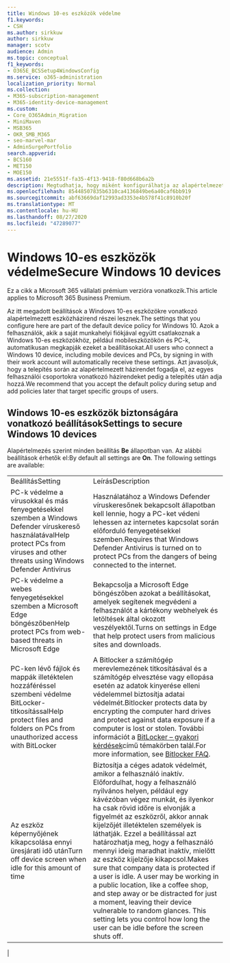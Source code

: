 ```yaml
---
title: Windows 10-es eszközök védelme
f1.keywords:
- CSH
ms.author: sirkkuw
author: sirkkuw
manager: scotv
audience: Admin
ms.topic: conceptual
f1_keywords:
- O365E_BCSSetup4WindowsConfig
ms.service: o365-administration
localization_priority: Normal
ms.collection:
- M365-subscription-management
- M365-identity-device-management
ms.custom:
- Core_O365Admin_Migration
- MiniMaven
- MSB365
- OKR_SMB_M365
- seo-marvel-mar
- AdminSurgePortfolio
search.appverid:
- BCS160
- MET150
- MOE150
ms.assetid: 21e5551f-fa35-4f13-9418-f80d668b6a2b
description: Megtudhatja, hogy miként konfigurálhatja az alapértelmezett eszköz-házirend beállításait, amelyet bármely Windows 10-es eszköz kap a munkahelyi vagy iskolai fiókjába való bejelentkezéskor.
ms.openlocfilehash: 85448507835b6310ca4136849be6a40caf6bb919
ms.sourcegitcommit: abf63669daf12993ad3353e4b578f41c8910b20f
ms.translationtype: MT
ms.contentlocale: hu-HU
ms.lasthandoff: 08/27/2020
ms.locfileid: "47289077"
---
```

# <a name="secure-windows-10-devices"></a><span data-ttu-id="b02af-103">Windows 10-es eszközök védelme</span><span class="sxs-lookup"><span data-stu-id="b02af-103">Secure Windows 10 devices</span></span>

<span data-ttu-id="b02af-104">Ez a cikk a Microsoft 365 vállalati prémium verzióra vonatkozik.</span><span class="sxs-lookup"><span data-stu-id="b02af-104">This article applies to Microsoft 365 Business Premium.</span></span>

<span data-ttu-id="b02af-105">Az itt megadott beállítások a Windows 10-es eszközökre vonatkozó alapértelmezett eszközházirend részei lesznek.</span><span class="sxs-lookup"><span data-stu-id="b02af-105">The settings that you configure here are part of the default device policy for Windows 10.</span></span> <span data-ttu-id="b02af-106">Azok a felhasználók, akik a saját munkahelyi fiókjával együtt csatlakoznak a Windows 10-es eszközökhöz, például mobileszközökön és PC-k, automatikusan megkapják ezeket a beállításokat.</span><span class="sxs-lookup"><span data-stu-id="b02af-106">All users who connect a Windows 10 device, including mobile devices and PCs, by signing in with their work account will automatically receive these settings.</span></span> <span data-ttu-id="b02af-107">Azt javasoljuk, hogy a telepítés során az alapértelmezett házirendet fogadja el, az egyes felhasználói csoportokra vonatkozó házirendeket pedig a telepítés után adja hozzá.</span><span class="sxs-lookup"><span data-stu-id="b02af-107">We recommend that you accept the default policy during setup and add policies later that target specific groups of users.</span></span>
  
## <a name="settings-to-secure-windows-10-devices"></a><span data-ttu-id="b02af-108">Windows 10-es eszközök biztonságára vonatkozó beállítások</span><span class="sxs-lookup"><span data-stu-id="b02af-108">Settings to secure Windows 10 devices</span></span>

<span data-ttu-id="b02af-p102">Alapértelmezés szerint minden beállítás **Be** állapotban van. Az alábbi beállítások érhetők el:</span><span class="sxs-lookup"><span data-stu-id="b02af-p102">By default all settings are **On**. The following settings are available:</span></span>
  
|||
|:-----|:-----|
|<span data-ttu-id="b02af-111">Beállítás</span><span class="sxs-lookup"><span data-stu-id="b02af-111">Setting</span></span>  <br/> |<span data-ttu-id="b02af-112">Leírás</span><span class="sxs-lookup"><span data-stu-id="b02af-112">Description</span></span>  <br/> |
|<span data-ttu-id="b02af-113">PC-k védelme a vírusokkal és más fenyegetésekkel szemben a Windows Defender víruskereső használatával</span><span class="sxs-lookup"><span data-stu-id="b02af-113">Help protect PCs from viruses and other threats using Windows Defender Antivirus</span></span>  <br/> |<span data-ttu-id="b02af-114">Használatához a Windows Defender víruskeresőnek bekapcsolt állapotban kell lennie, hogy a PC-ket védeni lehessen az internetes kapcsolat során előforduló fenyegetésekkel szemben.</span><span class="sxs-lookup"><span data-stu-id="b02af-114">Requires that Windows Defender Antivirus is turned on to protect PCs from the dangers of being connected to the internet.</span></span>  <br/> |
|<span data-ttu-id="b02af-115">PC-k védelme a webes fenyegetésekkel szemben a Microsoft Edge böngészőben</span><span class="sxs-lookup"><span data-stu-id="b02af-115">Help protect PCs from web-based threats in Microsoft Edge</span></span>  <br/> |<span data-ttu-id="b02af-116">Bekapcsolja a Microsoft Edge böngészőben azokat a beállításokat, amelyek segítenek megvédeni a felhasználót a kártékony webhelyek és letöltések által okozott veszélyektől.</span><span class="sxs-lookup"><span data-stu-id="b02af-116">Turns on settings in Edge that help protect users from malicious sites and downloads.</span></span>  <br/> |
|<span data-ttu-id="b02af-117">PC-ken lévő fájlok és mappák illetéktelen hozzáféréssel szembeni védelme BitLocker-titkosítással</span><span class="sxs-lookup"><span data-stu-id="b02af-117">Help protect files and folders on PCs from unauthorized access with BitLocker</span></span>  <br/> |<span data-ttu-id="b02af-118">A Bitlocker a számítógép merevlemezének titkosításával és a számítógép elvesztése vagy ellopása esetén az adatok kinyerése elleni védelemmel biztosítja adatai védelmét.</span><span class="sxs-lookup"><span data-stu-id="b02af-118">Bitlocker protects data by encrypting the computer hard drives and protect against data exposure if a computer is lost or stolen.</span></span> <span data-ttu-id="b02af-119">További információt a [BitLocker – gyakori kérdések](https://go.microsoft.com/fwlink/?linkid=871000)című témakörben talál.</span><span class="sxs-lookup"><span data-stu-id="b02af-119">For more information, see [Bitlocker FAQ](https://go.microsoft.com/fwlink/?linkid=871000).</span></span>  <br/> |
|<span data-ttu-id="b02af-120">Az eszköz képernyőjének kikapcsolása ennyi üresjárati idő után</span><span class="sxs-lookup"><span data-stu-id="b02af-120">Turn off device screen when idle for this amount of time</span></span>  <br/> |<span data-ttu-id="b02af-p104">Biztosítja a céges adatok védelmét, amikor a felhasználó inaktív. Előfordulhat, hogy a felhasználó nyilvános helyen, például egy kávézóban végez munkát, és ilyenkor ha csak rövid időre is elvonják a figyelmét az eszközről, akkor annak kijelzőjét illetéktelen személyek is láthatják. Ezzel a beállítással azt határozhatja meg, hogy a felhasználó mennyi ideig maradhat inaktív, mielőtt az eszköz kijelzője kikapcsol.</span><span class="sxs-lookup"><span data-stu-id="b02af-p104">Makes sure that company data is protected if a user is idle. A user may be working in a public location, like a coffee shop, and step away or be distracted for just a moment, leaving their device vulnerable to random glances. This setting lets you control how long the user can be idle before the screen shuts off.</span></span>  <br/> |
|